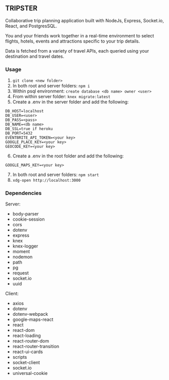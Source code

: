 ## TRIPSTER

Collaborative trip planning application built with NodeJs, Express, Socket.io, React, and PostgresSQL. 

You and your friends work together in a real-time environment to select flights, hotels, events and attractions specific to your trip details.

Data is fetched from a variety of travel APIs, each queried using your destination and travel dates.

### Usage

1. ```git clone <new folder>```
2. In both root and server folders: ```npm i``` 
3. Within psql environment: ```create database <db name> owner <user>```
4. From within server folder: ```knex migrate:latest```
5. Create a .env in the server folder and add the following:
```
DB_HOST=localhost
DB_USER=<user>
DB_PASS=<pass>
DB_NAME=<db name>
DB_SSL=true if heroku
DB_PORT=5432
EVENTBRITE_API_TOKEN=<your key>
GOOGLE_PLACE_KEY=<your key>
GEOCODE_KEY=<your key>
```
6. Create a .env in the root folder and add the following:
```
GOOGLE_MAPS_KEY=<your key>
```
7. In both root and server folders: ```npm start```
8. ```xdg-open http://localhost:3000```

### Dependencies

Server:
* body-parser
* cookie-session
* cors
* dotenv
* express
* knex
* knex-logger
* moment
* nodemon
* path
* pg
* request
* socket.io
* uuid

Client:
* axios
* dotenv
* dotenv-webpack
* google-maps-react
* react
* react-dom
* react-loading
* react-router-dom
* react-router-transition
* react-ui-cards
* scripts
* socket-client
* socket.io
* universal-cookie

